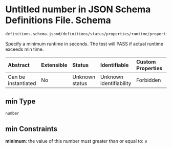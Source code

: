 # Untitled number in JSON Schema Definitions File.  Schema

```txt
definitions.schema.json#/definitions/status/properties/runtime/properties/min
```

Specify a minimum runtime in seconds. The test will PASS if actual runtime exceeds min time.

| Abstract            | Extensible | Status         | Identifiable            | Custom Properties | Additional Properties | Access Restrictions | Defined In                                                                        |
| :------------------ | :--------- | :------------- | :---------------------- | :---------------- | :-------------------- | :------------------ | :-------------------------------------------------------------------------------- |
| Can be instantiated | No         | Unknown status | Unknown identifiability | Forbidden         | Allowed               | none                | [definitions.schema.json*](../out/definitions.schema.json "open original schema") |

## min Type

`number`

## min Constraints

**minimum**: the value of this number must greater than or equal to: `0`
